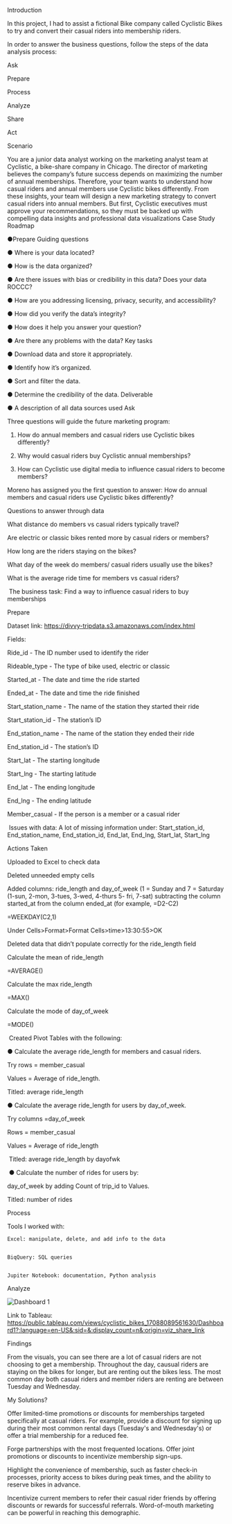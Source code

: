 Introduction


In this project, I had to assist a fictional Bike company called Cyclistic Bikes to try and convert their casual riders into 
membership riders. 


In order to answer the business questions, follow the steps of the data analysis process: 


Ask


Prepare


Process


Analyze


Share


Act




Scenario


You are a junior data analyst working on the marketing analyst team at Cyclistic, a bike-share
company in Chicago. The director of marketing believes the company’s future success
depends on maximizing the number of annual memberships. Therefore, your team wants to
understand how casual riders and annual members use Cyclistic bikes differently. From these
insights, your team will design a new marketing strategy to convert casual riders into annual
members. But first, Cyclistic executives must approve your recommendations, so they must be
backed up with compelling data insights and professional data visualizations
Case Study Roadmap


●Prepare Guiding questions 


● Where is your data located? 


● How is the data organized? 


● Are there issues with bias or credibility in this data? Does your data ROCCC? 


● How are you addressing licensing, privacy, security, and accessibility? 


● How did you verify the data’s integrity? 


● How does it help you answer your question? 


● Are there any problems with the data? Key tasks 


● Download data and store it appropriately. 


● Identify how it’s organized. 


● Sort and filter the data. 


● Determine the credibility of the data. Deliverable 


● A description of all data sources used
Ask


Three questions will guide the future marketing program:


1. How do annual members and casual riders use Cyclistic bikes differently?


2. Why would casual riders buy Cyclistic annual memberships?


3. How can Cyclistic use digital media to influence casual riders to become members?


Moreno has assigned you the first question to answer: How do annual members and casual
riders use Cyclistic bikes differently?
​

Questions to answer through data


What distance do members vs casual riders typically travel?


Are electric or classic bikes rented more by casual riders or members?


How long are the riders staying on the bikes?


What day of the week do members/ casual riders usually use the bikes?


What is the average ride time for members vs casual riders?

​
The business task: Find a way to influence casual riders to buy memberships


Prepare


Dataset link: https://divvy-tripdata.s3.amazonaws.com/index.html


Fields: 


Ride_id - The ID number used to identify the rider


Rideable_type - The type of bike used, electric or classic


Started_at - The date and time the ride started


Ended_at - The date and time the ride finished


Start_station_name - The name of the station they started their ride


Start_station_id - The station’s ID


End_station_name - The name of the station they ended their ride


End_station_id - The station’s ID


Start_lat - The starting longitude


Start_lng - The starting latitude


End_lat - The ending longitude


End_lng - The ending latitude


Member_casual - If the person is a member or a casual rider

​
Issues with data: A lot of missing information under: Start_station_id, End_station_name, End_station_id, End_lat, End_lng,
Start_lat, Start_lng


Actions Taken


Uploaded to Excel to check data


Deleted unneeded empty cells


Added columns: ride_length and day_of_week (1 = Sunday and 7 = Saturday (1-sun, 2-mon, 3-tues, 3-wed, 4-thurs 5- fri, 7-sat)
subtracting the column started_at from the column ended_at (for
example, =D2-C2)


=WEEKDAY(C2,1)


Under Cells>Format>Format Cells>time>13:30:55>OK


Deleted data that didn’t populate correctly for the ride_length field


Calculate the mean of ride_length


=AVERAGE()


Calculate the max ride_length


=MAX()


Calculate the mode of day_of_week


=MODE()

​
Created Pivot Tables with the following: 


● Calculate the average ride_length for members and casual riders. 


Try rows = member_casual


Values = Average of ride_length.
​

Titled: average ride_length
​

● Calculate the average ride_length for users by day_of_week. 


Try columns =day_of_week


Rows = member_casual


Values = Average of ride_length

​
Titled: average ride_length by dayofwk

​
● Calculate the number of rides for users by: 


day_of_week by adding Count of trip_id to Values.
​

Titled: number of rides


Process


Tools I worked with: 


    Excel: manipulate, delete, and add info to the data

    
    BiqQuery: SQL queries

    
    Jupiter Notebook: documentation, Python analysis

    
Analyze


![Dashboard 1](https://github.com/asbrown59/asbrown59-asbrown_Data-Analysis-Cyclistic_Bikes-Capstone-Project/assets/152925636/14666a0a-6716-4bd2-8d2b-4f0541a35445)


Link to Tableau: https://public.tableau.com/views/cyclistic_bikes_17088089561630/Dashboard1?:language=en-US&:sid=&:display_count=n&:origin=viz_share_link


Findings


From the visuals, you can see there are a lot of casual riders are not choosing to get a membership. Throughout the day, causual riders are staying on the bikes for longer, but are 
renting out the bikes less. The most common day both casual riders and member riders are renting are between Tuesday and Wednesday. 


My Solutions?


Offer limited-time promotions or discounts for memberships targeted specifically at casual riders. For example, provide a discount for signing up during their most common rental 
days (Tuesday's and Wednesday's) or offer a trial membership for a reduced fee.


Forge partnerships with the most frequented locations. Offer joint promotions or discounts to incentivize membership sign-ups.


Highlight the convenience of membership, such as faster check-in processes, priority access to bikes during peak times, and the ability to reserve bikes in advance.


Incentivize current members to refer their casual rider friends by offering discounts or rewards for successful referrals. Word-of-mouth marketing can be powerful in reaching 
this demographic.
